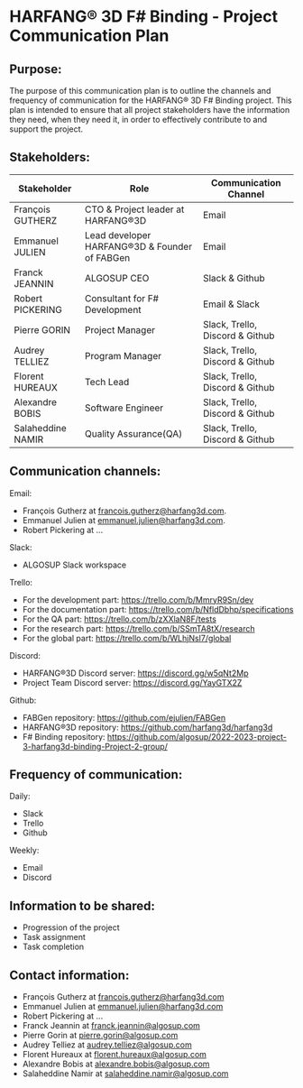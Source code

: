 # HARFANG® 3D F# Binding - Project Communication Plan

## Purpose:

The purpose of this communication plan is to outline the channels and frequency of communication for the HARFANG® 3D F# Binding project. This plan is intended to ensure that all project stakeholders have the information they need, when they need it, in order to effectively contribute to and support the project.

## Stakeholders:

| Stakeholder       | Role                                          | Communication Channel           |
| ----------------- | --------------------------------------------- | ------------------------------- |
| François GUTHERZ  | CTO & Project leader at HARFANG®3D            | Email                           |
| Emmanuel JULIEN   | Lead developer HARFANG®3D & Founder of FABGen | Email                           |
| Franck JEANNIN    | ALGOSUP CEO                                   | Slack & Github                  |
| Robert PICKERING  | Consultant for F# Development                 | Email & Slack                   |
| Pierre GORIN      | Project Manager                               | Slack, Trello, Discord & Github |
| Audrey TELLIEZ    | Program Manager                               | Slack, Trello, Discord & Github |
| Florent HUREAUX   | Tech Lead                                     | Slack, Trello, Discord & Github |
| Alexandre BOBIS   | Software Engineer                             | Slack, Trello, Discord & Github |
| Salaheddine NAMIR | Quality Assurance(QA)                         | Slack, Trello, Discord & Github |

## Communication channels:

Email:

- François Gutherz at francois.gutherz@harfang3d.com.
- Emmanuel Julien at emmanuel.julien@harfang3d.com.
- Robert Pickering at ...

Slack:

- ALGOSUP Slack workspace

Trello:

- For the development part: https://trello.com/b/MmryR9Sn/dev
- For the documentation part: https://trello.com/b/NfldDbhp/specifications
- For the QA part: https://trello.com/b/zXXlaN8F/tests
- For the research part: https://trello.com/b/SSmTA8tX/research
- For the global part: https://trello.com/b/WLhjNsI7/global

Discord:

- HARFANG®3D Discord server: https://discord.gg/w5qNt2Mp
- Project Team Discord server: https://discord.gg/YayGTX2Z

Github:

- FABGen repository: https://github.com/ejulien/FABGen
- HARFANG®3D repository: https://github.com/harfang3d/harfang3d
- F# Binding repository: https://github.com/algosup/2022-2023-project-3-harfang3d-binding-Project-2-group/


## Frequency of communication:

Daily:

- Slack
- Trello
- Github

Weekly:

- Email
- Discord

## Information to be shared:

- Progression of the project
- Task assignment
- Task completion

## Contact information:

- François Gutherz at francois.gutherz@harfang3d.com
- Emmanuel Julien at emmanuel.julien@harfang3d.com
- Robert Pickering at ...
- Franck Jeannin at franck.jeannin@algosup.com
- Pierre Gorin at pierre.gorin@algosup.com
- Audrey Telliez at audrey.telliez@algosup.com
- Florent Hureaux at florent.hureaux@algosup.com
- Alexandre Bobis at alexandre.bobis@algosup.com
- Salaheddine Namir at salaheddine.namir@algosup.com
